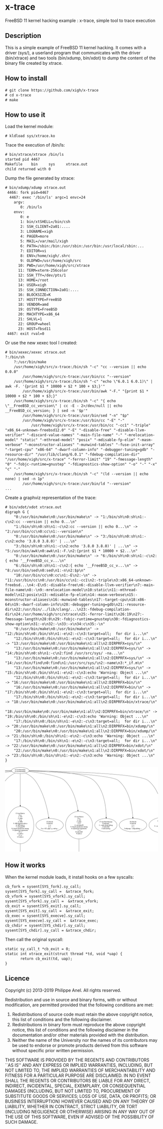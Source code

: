 # x-trace
FreeBSD 11 kernel hacking example : x-trace, simple tool to trace execution

Description
--------------

This is a simple example of FreeBSD 11 kernel hacking. It comes with a driver (sys/), a userland program that communicates with the driver (bin/xtrace) and two tools (bin/xdump, bin/xdot) to dump the content of the binary file created by xtrace.

How to install
--------------

	# git clone https://github.com/xigh/x-trace
	# cd x-trace
	# make

How to use it
--------------

Load the kernel module:

	# kldload sys/xtrace.ko

Trace the execution of /bin/ls:

	# bin/xtrace/xtrace /bin/ls
	started pid 4467
	Makefile	bin		sys		xtrace.out
	child returned with 0

Dump the file generated by xtrace:

	# bin/xdump/xdump xtrace.out 
	 4466: fork pid=4467
	  4467: exec '/bin/ls' argc=1 envc=24
		argv:
		   0: /bin/ls
		envv:
		   0: e
		   1: bin/xtSHELL=/bin/csh
		   2: SSH_CLIENT=2a01:....
		   3: LOGNAME=xigh
		   4: PAGER=more
		   5: MAIL=/var/mail/xigh
		   6: PATH=/sbin:/bin:/usr/sbin:/usr/bin:/usr/local/sbin:...
		   7: EDITOR=vi
		   8: ENV=/home/xigh/.shrc
		   9: OLDPWD=/usr/home/xigh/src
		  10: PWD=/usr/home/xigh/src/xtrace
		  11: TERM=xterm-256color
		  12: SSH_TTY=/dev/pts/1
		  13: HOME=/root
		  14: USER=xigh
		  15: SSH_CONNECTION=2a01:....
		  16: BLOCKSIZE=K
		  17: HOSTTYPE=FreeBSD
		  18: VENDOR=amd
		  19: OSTYPE=FreeBSD
		  20: MACHTYPE=x86_64
		  21: SHLVL=1
		  22: GROUP=wheel
		  23: HOST=fbsd11
	 4467: exit rval=0

Or use the new xexec tool I created:

	# bin/xexec/xexec xtrace.out
	?:/bin/sh
		?:/usr/bin/make
		/usr/home/xigh/src/x-trace:/bin/sh "-c" "cc --version || echo 0.0.0"
			/usr/home/xigh/src/x-trace:/usr/bin/cc "--version"
		/usr/home/xigh/src/x-trace:/bin/sh "-c" "echo \"6.0.1 6.0.1)\" | awk -F. '{print $1 * 10000 + $2 * 100 + $3;}'"
			/usr/home/xigh/src/x-trace:/usr/bin/awk "-F." "{print $1 * 10000 + $2 * 100 + $3;}"
		/usr/home/xigh/src/x-trace:/bin/sh "-c" "{ echo \"__FreeBSD_cc_version\" | cc -E - 2>/dev/null || echo __FreeBSD_cc_version; } | sed -n '$p'"
			/usr/home/xigh/src/x-trace:/usr/bin/sed "-n" "$p"
			/usr/home/xigh/src/x-trace:/usr/bin/cc "-E" "-"
				/usr/home/xigh/src/x-trace:/usr/bin/cc "-cc1" "-triple" "x86_64-unknown-freebsd12.0" "-E" "-disable-free" "-disable-llvm-verifier" "-discard-value-names" "-main-file-name" "-" "-mrelocation-model" "static" "-mthread-model" "posix" "-mdisable-fp-elim" "-masm-verbose" "-mconstructor-aliases" "-munwind-tables" "-fuse-init-array" "-target-cpu" "x86-64" "-dwarf-column-info" "-debugger-tuning=gdb" "-resource-dir" "/usr/lib/clang/6.0.1" "-fdebug-compilation-dir" "/usr/home/xigh/src/x-trace" "-ferror-limit" "19" "-fmessage-length" "0" "-fobjc-runtime=gnustep" "-fdiagnostics-show-option" "-o" "-" "-x" "c" "-"
		/usr/home/xigh/src/x-trace:/bin/sh "-c" "(ld --version || echo none) | sed -n 1p"
			/usr/home/xigh/src/x-trace:/usr/bin/ld "--version"
	...

Create a graphviz representation of the trace:

	# bin/xdot/xdot xtrace.out
	digraph G {
		"0:/usr/bin/make\n0:/usr/bin/make\n" -> "1:/bin/sh\n0:sh\n1:-c\n2:cc --version || echo 0...\n"
		"1:/bin/sh\n0:sh\n1:-c\n2:cc --version || echo 0...\n" -> "2:/usr/bin/cc\n0:cc\n1:--version\n"
		"0:/usr/bin/make\n0:/usr/bin/make\n" -> "3:/bin/sh\n0:sh\n1:-c\n2:echo '3.8.0 3.8.0)' | ...\n"
		"3:/bin/sh\n0:sh\n1:-c\n2:echo '3.8.0 3.8.0)' | ...\n" -> "5:/usr/bin/awk\n0:awk\n1:-F.\n2:{print $1 * 10000 + $2...\n"
		"0:/usr/bin/make\n0:/usr/bin/make\n" -> "6:/bin/sh\n0:sh\n1:-c\n2:{ echo '__FreeBSD_cc_v...\n"
		"6:/bin/sh\n0:sh\n1:-c\n2:{ echo '__FreeBSD_cc_v...\n" -> "8:/usr/bin/sed\n0:sed\n1:-n\n2:$p\n"
		"10:/usr/bin/cc\n0:cc\n1:-E\n2:-\n" -> "11:/usr/bin/cc\n0:/usr/bin/cc\n1:-cc1\n2:-triple\n3:x86_64-unknown-freebsd...\n4:-E\n5:-disable-free\n6:-disable-llvm-verifier\n7:-main-file-name\n8:-\n9:-mrelocation-model\n10:static\n11:-mthread-model\n12:posix\n13:-mdisable-fp-elim\n14:-masm-verbose\n15:-mconstructor-aliases\n16:-munwind-tables\n17:-target-cpu\n18:x86-64\n19:-dwarf-column-info\n20:-debugger-tuning=gdb\n21:-resource-dir\n22:/usr/bin/../lib/clang/...\n23:-fdebug-compilation-dir\n24:/usr/home/xigh/src/xtrace\n25:-ferror-limit\n26:19\n27:-fmessage-length\n28:0\n29:-fobjc-runtime=gnustep\n30:-fdiagnostics-show-option\n31:-o\n32:-\n33:-x\n34:c\n35:-\n"
		"0:/usr/bin/make\n0:/usr/bin/make\n" -> "12:/bin/sh\n0:/bin/sh\n1:-e\n2:-c\n3:target=all;  for dir i...\n"
		"12:/bin/sh\n0:/bin/sh\n1:-e\n2:-c\n3:target=all;  for dir i...\n" -> "13:/usr/bin/make\n0:/usr/bin/make\n1:all\n2:DIRPRFX=sys/\n"
		"13:/usr/bin/make\n0:/usr/bin/make\n1:all\n2:DIRPRFX=sys/\n" -> "14:/bin/sh\n0:sh\n1:-c\n2:find /usr/src/sys/ -na...\n"
		"13:/usr/bin/make\n0:/usr/bin/make\n1:all\n2:DIRPRFX=sys/\n" -> "14:/usr/bin/find\n0:find\n1:/usr/src/sys/\n2:-name\n3:*_if.m\n"
		"13:/usr/bin/make\n0:/usr/bin/make\n1:all\n2:DIRPRFX=sys/\n" -> "15:/bin/sh\n0:/bin/sh\n1:-e\n2:-c\n3:echo 'Warning: Object ...\n"
		"12:/bin/sh\n0:/bin/sh\n1:-e\n2:-c\n3:target=all;  for dir i...\n" -> "16:/usr/bin/make\n0:/usr/bin/make\n1:all\n2:DIRPRFX=bin/\n"
		"16:/usr/bin/make\n0:/usr/bin/make\n1:all\n2:DIRPRFX=bin/\n" -> "17:/bin/sh\n0:/bin/sh\n1:-e\n2:-c\n3:target=all;  for dir i...\n"
		"17:/bin/sh\n0:/bin/sh\n1:-e\n2:-c\n3:target=all;  for dir i...\n" -> "18:/usr/bin/make\n0:/usr/bin/make\n1:all\n2:DIRPRFX=bin/xtrace/\n"
		"18:/usr/bin/make\n0:/usr/bin/make\n1:all\n2:DIRPRFX=bin/xtrace/\n" -> "19:/bin/sh\n0:/bin/sh\n1:-e\n2:-c\n3:echo 'Warning: Object ...\n"
		"17:/bin/sh\n0:/bin/sh\n1:-e\n2:-c\n3:target=all;  for dir i...\n" -> "20:/usr/bin/make\n0:/usr/bin/make\n1:all\n2:DIRPRFX=bin/xdump/\n"
		"20:/usr/bin/make\n0:/usr/bin/make\n1:all\n2:DIRPRFX=bin/xdump/\n" -> "21:/bin/sh\n0:/bin/sh\n1:-e\n2:-c\n3:echo 'Warning: Object ...\n"
		"17:/bin/sh\n0:/bin/sh\n1:-e\n2:-c\n3:target=all;  for dir i...\n" -> "22:/usr/bin/make\n0:/usr/bin/make\n1:all\n2:DIRPRFX=bin/xdot/\n"
		"22:/usr/bin/make\n0:/usr/bin/make\n1:all\n2:DIRPRFX=bin/xdot/\n" -> "23:/bin/sh\n0:/bin/sh\n1:-e\n2:-c\n3:echo 'Warning: Object ...\n"
	}
		

![My image](img/example.png)

How it works
--------------

When the kernel module loads, it install hooks on a few syscalls:

	cb_fork = sysent[SYS_fork].sy_call;
	sysent[SYS_fork].sy_call =  &xtrace_fork;
	cb_vfork = sysent[SYS_vfork].sy_call;
	sysent[SYS_vfork].sy_call =  &xtrace_vfork;
	cb_exit = sysent[SYS_exit].sy_call;
	sysent[SYS_exit].sy_call =  &xtrace_exit;
	cb_exec = sysent[SYS_execve].sy_call;
	sysent[SYS_execve].sy_call =  &xtrace_exec;
	cb_chdir = sysent[SYS_chdir].sy_call;
	sysent[SYS_chdir].sy_call = &xtrace_chdir;

Then call the original syscall:

	static sy_call_t *cb_exit = 0;
	static int xtrace_exit(struct thread *td, void *uap) {
	       return cb_exit(td, uap);
	}

Licence
--------------

   Copyright (c) 2013-2019 Philippe Anel. All rights reserved.
  
   Redistribution and use in source and binary forms, with or without
   modification, are permitted provided that the following conditions
   are met:
   1. Redistributions of source code must retain the above copyright
      notice, this list of conditions and the following disclaimer.
   2. Redistributions in binary form must reproduce the above copyright
      notice, this list of conditions and the following disclaimer in the
      documentation and/or other materials provided with the distribution.
   4. Neither the name of the University nor the names of its contributors
      may be used to endorse or promote products derived from this software
      without specific prior written permission.
  
   THIS SOFTWARE IS PROVIDED BY THE REGENTS AND CONTRIBUTORS ``AS IS'' AND
   ANY EXPRESS OR IMPLIED WARRANTIES, INCLUDING, BUT NOT LIMITED TO, THE
   IMPLIED WARRANTIES OF MERCHANTABILITY AND FITNESS FOR A PARTICULAR PURPOSE
   ARE DISCLAIMED.  IN NO EVENT SHALL THE REGENTS OR CONTRIBUTORS BE LIABLE
   FOR ANY DIRECT, INDIRECT, INCIDENTAL, SPECIAL, EXEMPLARY, OR CONSEQUENTIAL
   DAMAGES (INCLUDING, BUT NOT LIMITED TO, PROCUREMENT OF SUBSTITUTE GOODS
   OR SERVICES; LOSS OF USE, DATA, OR PROFITS; OR BUSINESS INTERRUPTION)
   HOWEVER CAUSED AND ON ANY THEORY OF LIABILITY, WHETHER IN CONTRACT, STRICT
   LIABILITY, OR TORT (INCLUDING NEGLIGENCE OR OTHERWISE) ARISING IN ANY WAY
   OUT OF THE USE OF THIS SOFTWARE, EVEN IF ADVISED OF THE POSSIBILITY OF
   SUCH DAMAGE.
